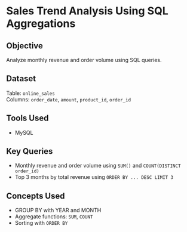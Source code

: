 # Sales Trend Analysis Using SQL Aggregations

## Objective
Analyze monthly revenue and order volume using SQL queries.

## Dataset
Table: `online_sales`  
Columns: `order_date`, `amount`, `product_id`, `order_id`

## Tools Used
- MySQL 

## Key Queries
- Monthly revenue and order volume using `SUM()` and `COUNT(DISTINCT order_id)`
- Top 3 months by total revenue using `ORDER BY ... DESC LIMIT 3`

## Concepts Used
- GROUP BY with YEAR and MONTH
- Aggregate functions: `SUM`, `COUNT`
- Sorting with `ORDER BY`
